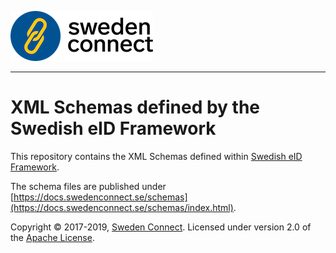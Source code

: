 ![Logo](docs/img/sweden-connect.png)

------

# XML Schemas defined by the Swedish eID Framework

This repository contains the XML Schemas defined within [Swedish eID Framework](https://github.com/swedenconnect/technical-framework).

The schema files are published under [https://docs.swedenconnect.se/schemas](https://docs.swedenconnect.se/schemas/index.html).

Copyright &copy; 2017-2019, [Sweden Connect](https://swedenconnect.se). Licensed under version 2.0 of the [Apache License](http://www.apache.org/licenses/LICENSE-2.0).

